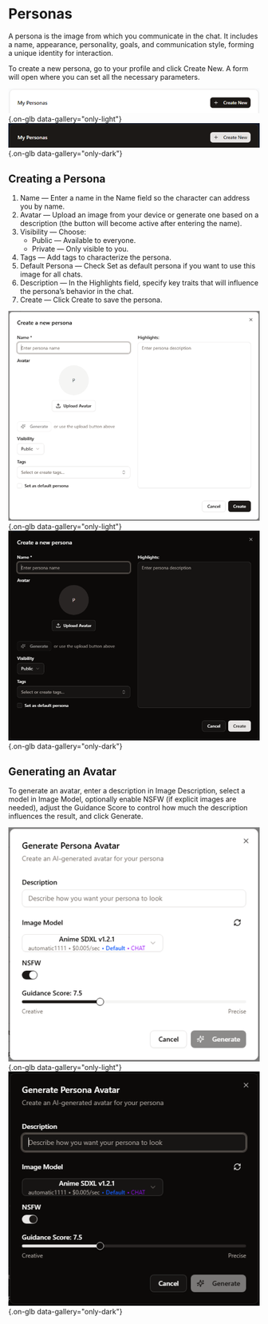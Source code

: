 # Personas

A persona is the image from which you communicate in the chat. It includes a name, appearance, personality, goals, and communication style, forming a unique identity for interaction.

To create a new persona, go to your profile and click Create New. A form will open where you can set all the necessary parameters.

![](../assets/image/profile/13.png#only-light){.on-glb data-gallery="only-light"}
![](../assets/image/profile/13_dark.png#only-dark){.on-glb data-gallery="only-dark"}

## Creating a Persona

1. Name — Enter a name in the Name field so the character can address you by name.
2. Avatar — Upload an image from your device or generate one based on a description (the button will become active after entering the name).
3. Visibility — Choose:
	- Public — Available to everyone.
	- Private — Only visible to you.
4. Tags — Add tags to characterize the persona.
5. Default Persona — Check Set as default persona if you want to use this image for all chats.
6. Description — In the Highlights field, specify key traits that will influence the persona’s behavior in the chat.
7. Create — Click Create to save the persona.

![](../assets/image/profile/14.png#only-light){.on-glb data-gallery="only-light"}
![](../assets/image/profile/14_dark.png#only-dark){.on-glb data-gallery="only-dark"}

## Generating an Avatar

To generate an avatar, enter a description in Image Description, select a model in Image Model, optionally enable NSFW (if explicit images are needed), adjust the Guidance Score to control how much the description influences the result, and click Generate.

![](../assets/image/profile/15.png#only-light){.on-glb data-gallery="only-light"}
![](../assets/image/profile/15_dark.png#only-dark){.on-glb data-gallery="only-dark"}